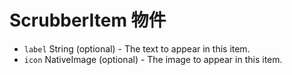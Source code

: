 # ScrubberItem 物件

* `label` String (optional) - The text to appear in this item.
* `icon` NativeImage (optional) - The image to appear in this item.
